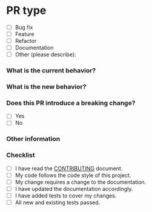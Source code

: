 # PR type

- [ ] Bug fix
- [ ] Feature
- [ ] Refactor
- [ ] Documentation
- [ ] Other (please describe): 

### What is the current behavior?

<!-- Please describe the current behavior that you are modifying, or link to a relevant issue. -->

### What is the new behavior?

<!-- Please describe the behavior or changes that are being added by this PR. -->

### Does this PR introduce a breaking change?

- [ ] Yes
- [ ] No

### Other information

<!-- Any other information that is important to this PR such as screenshots of how the component looks before and after the change. -->

### Checklist

- [ ] I have read the [CONTRIBUTING](/CONTRIBUTING.md) document.
- [ ] My code follows the code style of this project.
- [ ] My change requires a change to the documentation.
- [ ] I have updated the documentation accordingly.
- [ ] I have added tests to cover my changes.
- [ ] All new and existing tests passed.
